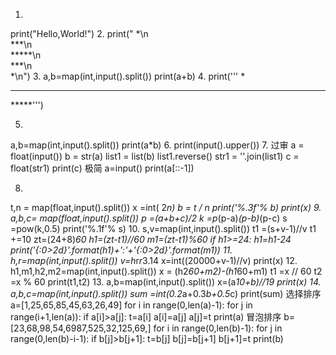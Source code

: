 1.
print("Hello,World!")
2.
print("  *\n\
 ***\n\
*****\n\
 ***\n\
  *\n")
3.
a,b=map(int,input().split())
print(a+b)
4.
print('''  *
***
*****''')

5.
a,b=map(int,input().split())
print(a*b)
6.
print(input().upper())
7.
过审
a = float(input())
b = str(a)
list1 = list(b)
list1.reverse()
str1 = ''.join(list1)
c = float(str1)
print(c)
极简
a=input()
print(a[::-1])

8.
t,n = map(float,input().split())
x =int( 2*n)
b = t / n
print('%.3f'% b)
print(x) 
9.
a,b,c= map(float,input().split())
p =(a+b+c)/2
k =p*(p-a)*(p-b)*(p-c)
s =pow(k,0.5)
print('%.1f'% s)
10.
s,v=map(int,input().split())
t1 =(s+v-1)//v
t1 +=10
zt=(24+8)*60
h1=(zt-t1)//60
m1=(zt-t1)%60
if h1>=24:
    h1=h1-24
print('{:0>2d}'.format(h1)+':'+'{:0>2d}'.format(m1))
11.
h,r=map(int,input().split())
v=h*r*r*3.14
x=int((20000+v-1)//v)
print(x)
12.
h1,m1,h2,m2=map(int,input().split())
x = (h2*60+m2)-(h1*60+m1)
t1 =x // 60
t2 =x % 60
print(t1,t2)
13.
a,b=map(int,input().split())
x=(a*10+b)//19
print(x)
14.
a,b,c=map(int,input().split())
sum =int(0.2*a+0.3*b+0.5*c)
print(sum)
选择排序
a=[1,25,65,85,45,63,26,49]
for i in range(0,len(a)-1):
    for j in range(i+1,len(a)):
        if a[i]>a[j]:
            t=a[i]
            a[i]=a[j]
            a[j]=t
print(a)
冒泡排序
b=[23,68,98,54,6987,525,32,125,69,]
for i in range(0,len(b)-1):
    for j in range(0,len(b)-i-1):
        if b[j]>b[j+1]:
            t=b[j]
            b[j]=b[j+1]
            b[j+1]=t
print(b)            